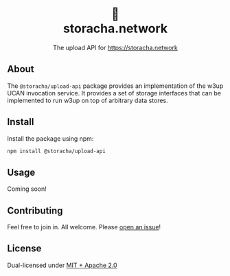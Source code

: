 <h1 align="center">🐔<br/>storacha.network</h1>
<p align="center">The upload API for <a href="https://storacha.network">https://storacha.network</a></p>

## About

The `@storacha/upload-api` package provides an implementation of the w3up
UCAN invocation service. It provides a set of storage interfaces that can
be implemented to run w3up on top of arbitrary data stores.

## Install

Install the package using npm:

```bash
npm install @storacha/upload-api
```

## Usage

Coming soon!

## Contributing

Feel free to join in. All welcome. Please [open an issue](https://github.com/storacha/upload-service/issues)!

## License

Dual-licensed under [MIT + Apache 2.0](https://github.com/storacha/upload-service/blob/main/license.md)

